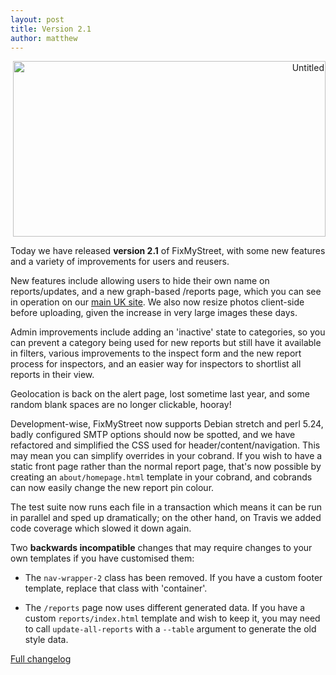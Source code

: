 ```yaml
---
layout: post
title: Version 2.1
author: matthew
---
```


<div class="r" align="right">
<a data-flickr-embed="true"  href="https://www.flickr.com/photos/winnie_quan/2295947472/" title="Untitled"><img src="https://farm4.staticflickr.com/3048/2295947472_ed1a3fe0e1.jpg" width="500" height="281" alt="Untitled"></a><script async src="//embedr.flickr.com/assets/client-code.js" charset="utf-8"></script>
</div>

Today we have released **version 2.1** of FixMyStreet, with some new features
and a variety of improvements for users and reusers.

New features include allowing users to hide their own name on reports/updates,
and a new graph-based /reports page, which you can see in operation on our
[main UK site](https://www.fixmystreet.com/reports). We also now resize photos
client-side before uploading, given the increase in very large images these
days.

Admin improvements include adding an 'inactive' state to categories, so you can
prevent a category being used for new reports but still have it available in
filters, various improvements to the inspect form and the new report process
for inspectors, and an easier way for inspectors to shortlist all reports in
their view.

Geolocation is back on the alert page, lost sometime last year, and some random
blank spaces are no longer clickable, hooray!

Development-wise, FixMyStreet now supports Debian stretch and perl 5.24, badly
configured SMTP options should now be spotted, and we have refactored and
simplified the CSS used for header/content/navigation. This may mean you can
simplify overrides in your cobrand. If you wish to have a static front page
rather than the normal report page, that's now possible by creating an
`about/homepage.html` template in your cobrand, and cobrands can now easily
change the new report pin colour.

The test suite now runs each file in a transaction which means it can be run in
parallel and sped up dramatically; on the other hand, on Travis we added code
coverage which slowed it down again. 

Two **backwards incompatible** changes that may require changes to your own
templates if you have customised them:

* The `nav-wrapper-2` class has been removed. If you have a custom footer
  template, replace that class with 'container'.

* The `/reports` page now uses different generated data. If you have a custom
  `reports/index.html` template and wish to keep it, you may need to call
  `update-all-reports` with a `--table` argument to generate the old style
  data.

[Full changelog](https://github.com/mysociety/fixmystreet/releases/tag/v2.1)
